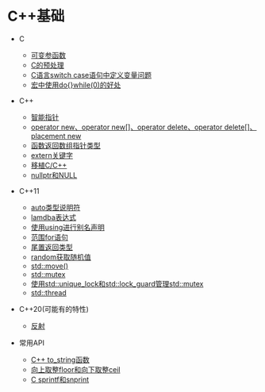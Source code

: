 # C++基础

- C

  - [可变参函数](base/variadic_function.md)
  - [C的预处理](base/c_preprocessor.md)
  - [C语言switch case语句中定义变量问题](base/c_switch_case_define_var.md)
  - [宏中使用do{}while(0)的好处](base/do_while_0.md)


- C++

  - [智能指针](base/smartpointer.md)
  - [operator new、operator new[]、operator delete、operator delete[]、placement new](base/new_and_delete.md)
  - [函数返回数组指针类型](base/function_return_array_pointer.md)
  - [extern关键字](base/extern.md)
  - [移植C/C++](base/port_c.md)
  - [nullptr和NULL](nullptr_NULL.md)


- C++11

  - [auto类型说明符](cplus11/auto.md)
  - [lamdba表达式](cplus11/lambda.md)
  - [使用using进行别名声明](cplus11/using_to_alias_declaration.md)
  - [范围for语句](cplus11/new_for_range.md)
  - [尾置返回类型](cplus11/trailing_return_type.md)
  - [random获取随机值](cplus11/random.md)
  - [std::move()](cplus11/std_move.md)
  - [std::mutex](cplus11/std_mutex.md)
  - [使用std::unique_lock和std::lock_guard管理std::mutex](cplus11/std_unique_lock_and_std_lock_guard.md)
  - [std::thread](cplus11/std_thread.md)
  
- C++20(可能有的特性)

  - [反射]()


- 常用API

  - [C++ to_string函数](api/c++_to_string.md)
  - [向上取整floor和向下取整ceil](api/math_floor_ceil.md)
  - [C sprintf和snprint](api/io_sprintf_snprintf.md)
